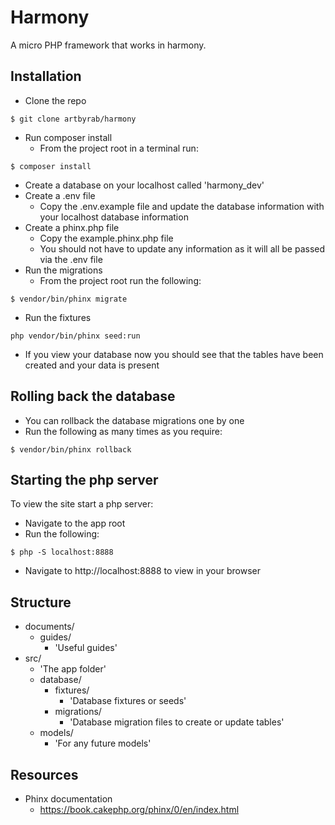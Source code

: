 # Harmony

A micro PHP framework that works in harmony.

## Installation

* Clone the repo

```shell
$ git clone artbyrab/harmony
```

* Run composer install
    * From the project root in a terminal run:

```shell
$ composer install
```

* Create a database on your localhost called 'harmony_dev'
* Create a .env file
    * Copy the .env.example file and update the database information with your localhost database information
* Create a phinx.php file
    * Copy the example.phinx.php file
    * You should not have to update any information as it will all be passed via the .env file
* Run the migrations
    * From the project root run the following:

```shell
$ vendor/bin/phinx migrate
```

* Run the fixtures

```shell
php vendor/bin/phinx seed:run
```

* If you view your database now you should see that the tables have been created and your data is present

## Rolling back the database

* You can rollback the database migrations one by one
* Run the following as many times as you require:

```shell
$ vendor/bin/phinx rollback
```

## Starting the php server

To view the site start a php server:

* Navigate to the app root
* Run the following:

```shell
$ php -S localhost:8888
```

* Navigate to http://localhost:8888 to view in your browser

## Structure

* documents/
    * guides/
        - 'Useful guides'
* src/
    - 'The app folder'
    * database/
        * fixtures/
            - 'Database fixtures or seeds'
        * migrations/
            - 'Database migration files to create or update tables'
    * models/
        - 'For any future models'

## Resources

* Phinx documentation
    * https://book.cakephp.org/phinx/0/en/index.html